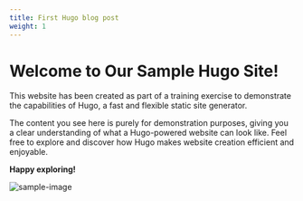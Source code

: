 ```yaml
---
title: First Hugo blog post
weight: 1
---
```


# Welcome to Our Sample Hugo Site!

This website has been created as part of a training exercise to demonstrate the capabilities of Hugo, a fast and flexible static site generator.

The content you see here is purely for demonstration purposes, giving you a clear understanding of what a Hugo-powered website can look like. Feel free to explore and discover how Hugo makes website creation efficient and enjoyable.

**Happy exploring!**

![sample-image](sample-image.png)
